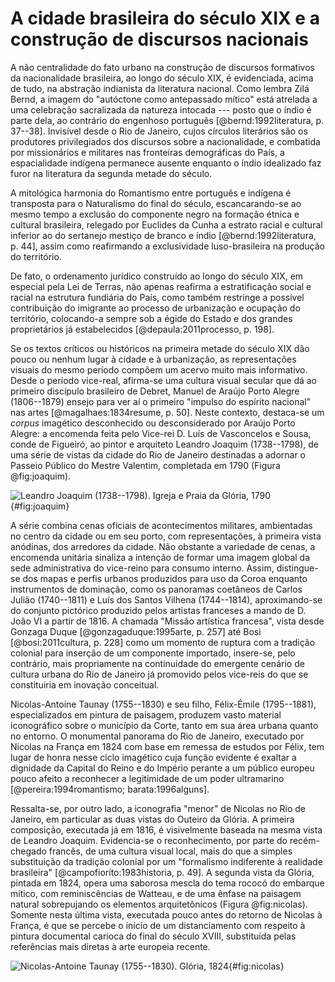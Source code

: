 A cidade brasileira do século XIX e a construção de discursos nacionais
=======================================================================

A não centralidade do fato urbano na construção de discursos
formativos da nacionalidade brasileira, ao longo do século XIX,
é evidenciada, acima de tudo, na abstração indianista
da literatura nacional.
Como lembra Zilá Bernd, a imagem do "autóctone como antepassado mítico"
está atrelada a uma celebração sacralizada da natureza intocada
--- posto que o índio é parte dela, ao contrário do engenhoso português
[@bernd:1992literatura, p. 37--38].
Invisível desde o Rio de Janeiro, cujos círculos literários são
os produtores privilegiados dos discursos sobre a nacionalidade,
e combatida por missionários e militares nas fronteiras demográficas
do País, a espacialidade indígena permanece ausente enquanto
o índio idealizado faz furor na literatura da segunda metade do século.

A mitológica harmonia do Romantismo entre português e indígena é
transposta para o Naturalismo do final do século, escancarando-se ao
mesmo tempo a exclusão do componente negro na formação étnica e
cultural brasileira, relegado por Euclides da Cunha a estrato racial e
cultural inferior ao do sertanejo mestiço de branco e índio
[@bernd:1992literatura, p. 44], assim como reafirmando a
exclusividade luso-brasileira na produção do território.

De fato, o ordenamento jurídico construído ao longo do século XIX, em
especial pela Lei de Terras, não apenas reafirma a estratificação
social e racial na estrutura fundiária do País, como também restringe
a possível contribuição do imigrante ao processo de urbanização e
ocupação do território, colocando-a sempre sob a égide do Estado e dos
grandes proprietários já estabelecidos
[@depaula:2011processo, p. 198].

Se os textos críticos ou históricos na primeira metade do século XIX
dão pouco ou nenhum lugar à cidade e à urbanização, as representações
visuais do mesmo período compõem um acervo muito mais informativo.
Desde o período vice-real, afirma-se uma cultura visual secular que dá
ao primeiro discípulo brasileiro de Debret, Manuel de Araújo Porto
Alegre (1806--1879) ensejo para ver aí o primeiro "impulso do espírito
nacional" nas artes [@magalhaes:1834resume, p. 50]. Neste contexto,
destaca-se um *corpus* imagético desconhecido ou desconsiderado por
Araújo Porto Alegre: a encomenda feita pelo Vice-rei D. Luís de
Vasconcelos e Sousa, conde de Figueiró, ao pintor e arquiteto Leandro
Joaquim (1738--1798), de uma série de vistas da cidade do Rio de
Janeiro destinadas a adornar o Passeio Público do Mestre Valentim,
completada em 1790 (Figura @fig:joaquim).

![Leandro Joaquim (1738--1798). Igreja e Praia da Glória, 1790
 ](figures/LeandroJoaquim-Gloria.jpg){#fig:joaquim}

A série combina cenas oficiais de acontecimentos militares,
ambientadas no centro da cidade ou em seu porto, com representações, à
primeira vista anódinas, dos arredores da cidade. Não obstante a
variedade de cenas, a encomenda unitária sinaliza a intenção de
formar uma imagem global da sede administrativa do vice-reino para
consumo interno. Assim, distingue-se dos mapas e perfis urbanos
produzidos para uso da Coroa enquanto instrumentos de dominação, como
os panoramas coetâneos de Carlos Julião (1740--1811) e Luís dos Santos
Vilhena (1744--1814), aproximando-se do conjunto pictórico produzido
pelos artistas franceses a mando de D. João VI a partir de 1816.
A chamada "Missão artística francesa", vista desde
Gonzaga Duque [@gonzagaduque:1995arte, p. 257] até Bosi
[@bosi:2011cultura, p. 228] como um momento de ruptura com
a tradição colonial para inserção de um componente importado,
insere-se, pelo contrário, mais propriamente na continuidade
do emergente cenário de cultura urbana do Rio de Janeiro
já promovido pelos vice-reis do que se constituiria em
inovação conceitual.

Nicolas-Antoine Taunay (1755--1830) e seu filho,
Félix-Émile (1795--1881), especializados em pintura de paisagem,
produzem vasto material iconográfico sobre o município da Corte,
tanto em sua área urbana quanto no entorno. O monumental panorama do
Rio de Janeiro, executado por Nicolas na França em 1824 com base em
remessa de estudos por Félix, tem lugar de honra nesse ciclo imagético
cuja função evidente é exaltar a dignidade da Capital do Reino e do
Império perante a um público europeu pouco afeito a reconhecer a
legitimidade de um poder ultramarino [@pereira:1994romantismo;
barata:1996alguns].

Ressalta-se, por outro lado, a iconografia "menor" de Nicolas
no Rio de Janeiro, em particular as duas vistas do Outeiro da Glória.
A primeira composição, executada já em 1816, é visivelmente baseada na
mesma vista de Leandro Joaquim. Evidencia-se o reconhecimento, por
parte do recém-chegado francês, de uma cultura visual local, mais do
que a simples substituição da tradição colonial por um "formalismo
indiferente à realidade brasileira"
[@campofiorito:1983historia, p. 49]. A segunda vista da Glória,
pintada em 1824, opera uma saborosa mescla do tema rococó do embarque
mítico, com reminiscências de Watteau, e de uma ênfase na paisagem
natural sobrepujando os elementos arquitetônicos (Figura
@fig:nicolas). Somente nesta última vista, executada pouco antes do
retorno de Nicolas à França, é que se percebe o início de um
distanciamento com respeito à pintura documental carioca do final do
século XVIII, substituída pelas referências mais diretas à arte
europeia recente.

![Nicolas-Antoine Taunay (1755--1830). Glória, 1824
 ](figures/mar_rio_taunay_gloria_1824.jpeg){#fig:nicolas}

